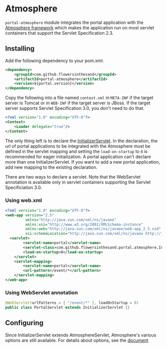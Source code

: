 # Atmosphere
`portal-atmosphere` module integrates the portal application with the [Atmosphere framework](https://github.com/atmosphere/atmosphere/) which makes the application run on most servlet containers that support the Servlet Specification 2.3. 

## Installing
Add the following dependency to your pom.xml:
```xml
<dependency>
    <groupId>com.github.flowersinthesand</groupId>
    <artifactId>portal-atmosphere</artifactId>
    <version>${portal.version}</version>
</dependency>
```

Copy the following into a file named `context.xml` in `META-INF` if the target server is Tomcat or in `WEB-INF` if the target server is JBoss. If the target server supports Servlet Specification 3.0, you don't need to do that.
```xml
<?xml version="1.0" encoding="UTF-8"?>
<Context>
    <Loader delegate="true"/>
</Context>
```

The only thing left is to declare the [InitializerServlet](https://github.com/flowersinthesand/portal-java/blob/master/atmosphere/src/main/java/com/github/flowersinthesand/portal/atmosphere/InitializerServlet.java). In the declaration, the url of portal applications to be integrated with the Atmosphere must be defined in the servlet mapping and setting the `load-on-startup` to `0` is recommended for eager initialization. A portal application can't declare more than one InitializerServlet. If you want to add a new portal application, add new mapping to the existing declaration.

There are two ways to declare a servlet. Note that the WebServlet annotation is available only in servlet containers supporting the Servlet Specificiation 3.0.

### Using web.xml
```xml
<?xml version="1.0" encoding="UTF-8"?>
<web-app version="2.5" 
         xmlns="http://java.sun.com/xml/ns/javaee" 
         xmlns:xsi="http://www.w3.org/2001/XMLSchema-instance"
         xmlns:web="http://java.sun.com/xml/ns/javaee/web-app_2_5.xsd"
         xsi:schemaLocation="http://java.sun.com/xml/ns/javaee http://java.sun.com/xml/ns/javaee/web-app_2_5.xsd">
  <servlet>
		<servlet-name>portal</servlet-name>
		<servlet-class>com.github.flowersinthesand.portal.atmosphere.InitializerServlet</servlet-class>
		<load-on-startup>0</load-on-startup>
	</servlet>
	<servlet-mapping>
		<servlet-name>portal</servlet-name>
		<url-pattern>/event/*</url-pattern>
	</servlet-mapping>
</web-app>
```

### Using WebServlet annotation
```java
@WebServlet(urlPatterns = { "/event/*" }, loadOnStartup = 0)
public class PortalServlet extends InitializerServlet {}
```

## Configuring
Since InitializerServlet extends AtmosphereServlet, Atmosphere's various options are still available. For details about options, see the [document](http://pastehtml.com/view/cgwfei5nu.html)
